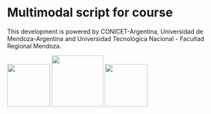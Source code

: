 # Multimodal script for course 

This development is powered by CONICET-Argentina, Universidad de Mendoza-Argentina and Universidad Tecnológica Nacional - Facultad Regional Mendoza.

<Img src="logos/logo_conicet.png" width="100"> <Img src="logos/logosX2.png" width="120"> <Img src="logos/logoUTN.png" width="100"> 
